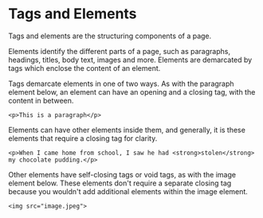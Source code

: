 # Tags and Elements

Tags and elements are the structuring components of a page. 

Elements identify the different parts of a page, such as paragraphs, headings, titles, body text, images and more. Elements are demarcated by tags which enclose the content of an element.

Tags demarcate elements in one of two ways. As with the paragraph element below, an element can have an opening and a closing tag, with the content in between. 

	<p>This is a paragraph</p>

Elements can have other elements inside them, and generally, it is these elements that require a closing tag for clarity.

	<p>When I came home from school, I saw he had <strong>stolen</strong> my chocolate pudding.</p>

Other elements have self-closing tags or void tags, as with the image element below. These elements don't require a separate closing tag because you wouldn't add additional elements within the image element.
	
	<img src="image.jpeg">
	
	
	

	


